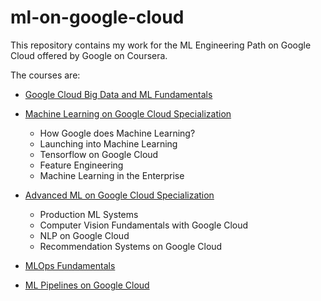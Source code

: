 # ml-on-google-cloud

This repository contains my work for the ML Engineering Path on Google Cloud offered by Google on Coursera.

The courses are:
- [Google Cloud Big Data and ML Fundamentals](https://www.coursera.org/learn/gcp-big-data-ml-fundamentals/home/welcome)

- [Machine Learning on Google Cloud Specialization](https://www.coursera.org/specializations/machine-learning-tensorflow-gcp)
  - How Google does Machine Learning?
  - Launching into Machine Learning
  - Tensorflow on Google Cloud
  - Feature Engineering
  - Machine Learning in the Enterprise

- [Advanced ML on Google Cloud Specialization](https://www.coursera.org/specializations/advanced-machine-learning-tensorflow-gcp)
  - Production ML Systems
  - Computer Vision Fundamentals with Google Cloud
  - NLP on Google Cloud
  - Recommendation Systems on Google Cloud

- [MLOps Fundamentals](https://www.coursera.org/learn/mlops-fundamentals/home/welcome)
- [ML Pipelines on Google Cloud](https://www.coursera.org/learn/ml-pipelines-google-cloud/home/welcome)
